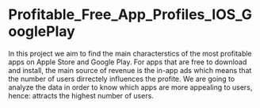 # Profitable_Free_App_Profiles_IOS_GooglePlay
In this project we aim to find the main characterstics of the most profitable apps on Apple Store and Google Play. For apps that are free to download and install, the main source of revenue is the in-app ads which means that the number of users dirrectely influences the profite.  We are going to analyze the data in order to know which apps are more appealing to users, hence: attracts the highest number of users.
